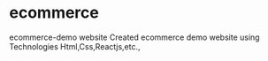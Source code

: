 # ecommerce
ecommerce-demo website 
Created ecommerce demo website using Technologies Html,Css,Reactjs,etc.,
